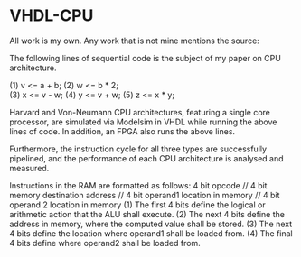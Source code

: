 # VHDL-CPU
All work is my own. Any work that is not mine mentions the source:

The following lines of sequential code is the subject of my paper on CPU architecture.

(1) v <= a + b; 
(2) w <= b * 2;    
(3) x <= v - w;
(4) y <= v + w;
(5) z <= x * y;

Harvard and Von-Neumann CPU architectures, featuring a single core processor, are simulated via Modelsim in VHDL while running the above lines of code. In addition, an FPGA also runs the above lines.

Furthermore, the instruction cycle for all three types are successfully pipelined, and the performance of each CPU architecture is analysed and measured.

Instructions in the RAM are formatted as follows:
  4 bit opcode // 4 bit memory destination address  // 4 bit operand1 location in memory  // 4 bit operand 2 location in memory
  (1) The first 4 bits define the logical or arithmetic action that the ALU shall execute.
  (2) The next 4 bits define the address in memory, where the computed value shall be stored.
  (3) The next 4 bits define the location where operand1 shall be loaded from.
  (4) The final 4 bits define where operand2 shall be loaded from.
   
